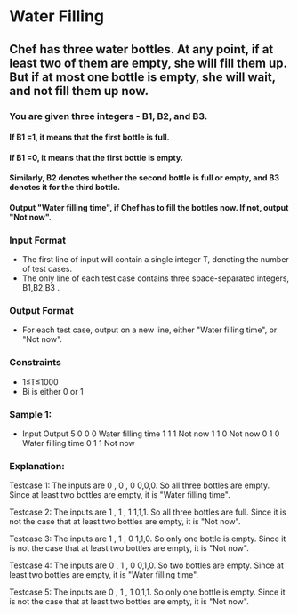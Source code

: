 # Water Filling
## Chef has three water bottles. At any point, if at least two of them are empty, she will fill them up. But if at most one bottle is empty, she will wait, and not fill them up now.

### You are given three integers - B1, B2, and B3.
#### If B1 =1, it means that the first bottle is full.
#### If B1 =0, it means that the first bottle is empty.
#### Similarly, B2 denotes whether the second bottle is full or empty, and B3 denotes it for the third bottle.
#### Output "Water filling time", if Chef has to fill the bottles now. If not, output "Not now".

### Input Format
- The first line of input will contain a single integer T, denoting the number of test cases.
- The only line of each test case contains three space-separated integers, B1,B2,B3 .
### Output Format
- For each test case, output on a new line, either "Water filling time", or "Not now".

### Constraints
- 1≤T≤1000
- Bi is either 0 or 1


### Sample 1:
- Input                        Output
5
0 0 0                       Water filling time
1 1 1                       Not now
1 1 0                       Not now 
0 1 0                       Water filling time
0 1 1                       Not now

### Explanation:
Testcase 1: The inputs are 
0
,
0
,
0
0,0,0. So all three bottles are empty. Since at least two bottles are empty, it is "Water filling time".

Testcase 2: The inputs are 
1
,
1
,
1
1,1,1. So all three bottles are full. Since it is not the case that at least two bottles are empty, it is "Not now".

Testcase 3: The inputs are 
1
,
1
,
0
1,1,0. So only one bottle is empty. Since it is not the case that at least two bottles are empty, it is "Not now".

Testcase 4: The inputs are 
0
,
1
,
0
0,1,0. So two bottles are empty. Since at least two bottles are empty, it is "Water filling time".

Testcase 5: The inputs are 
0
,
1
,
1
0,1,1. So only one bottle is empty. Since it is not the case that at least two bottles are empty, it is "Not now".